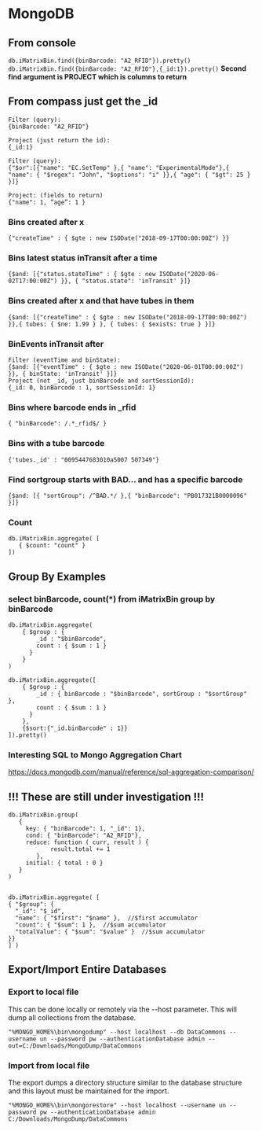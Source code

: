 # MongoDB

## From console
`db.iMatrixBin.find({binBarcode: "A2_RFID"}).pretty()`
`db.iMatrixBin.find({binBarcode: "A2_RFID"},{_id:1}).pretty()`
**Second find argument is PROJECT which is columns to return**
 
## From compass just get the _id
```
Filter (query):
{binBarcode: "A2_RFID"}

Project (just return the id):
{_id:1}
```

```
Filter (query): 
{"$or":[{"name": "EC.SetTemp" },{ "name": "ExperimentalMode"},{ "name": { "$regex": "John", "$options": "i" }},{ "age": { "$gt": 25 } }]} 

Project: (fields to return) 
{"name": 1, “age”: 1 } 
```
 
### Bins created after x
`{"createTime" : { $gte : new ISODate("2018-09-17T00:00:00Z") }}`
 
### Bins latest status inTransit after a time
`{$and: [{"status.stateTime" : { $gte : new ISODate("2020-06-02T17:00:00Z") }}, { "status.state": 'inTransit' }]}` 
### Bins created after x and that have tubes in them
`{$and: [{"createTime" : { $gte : new ISODate("2018-09-17T00:00:00Z") }},{ tubes: { $ne: 1.99 } }, { tubes: { $exists: true } }]}` 
### BinEvents inTransit after 
```
Filter (eventTime and binState): 
{$and: [{"eventTime" : { $gte : new ISODate("2020-06-01T00:00:00Z") }}, { binState: 'inTransit' }]}
Project (not _id, just binBarcode and sortSessionId):
{_id: 0, binBarcode : 1, sortSessionId: 1}
```

### Bins where barcode ends in _rfid
`{ "binBarcode": /.*_rfid$/ }`
 
### Bins with a tube barcode
`{'tubes._id' : "0095447683010a5007 507349"}`
 
### Find sortgroup starts with BAD... and has a specific barcode
`{$and: [{ "sortGroup": /^BAD.*/ },{ "binBarcode": "PB017321B0000096" }]}`
 
### Count
```
db.iMatrixBin.aggregate( [
   { $count: "count" }
])
```
 
## Group By Examples
### select binBarcode, count(*) from iMatrixBin group by binBarcode
```
db.iMatrixBin.aggregate(
    { $group : { 
        _id : "$binBarcode",
        count : { $sum : 1 } 
      } 
    }
)    
 
db.iMatrixBin.aggregate([
    { $group : { 
        _id : { binBarcode : "$binBarcode", sortGroup : "$sortGroup" },
        count : { $sum : 1 } 
      } 
    },
    {$sort:{"_id.binBarcode" : 1}}
]).pretty()    
```

### Interesting SQL to Mongo Aggregation Chart 
https://docs.mongodb.com/manual/reference/sql-aggregation-comparison/
 
 
## !!! These are still under investigation !!!
```
db.iMatrixBin.group(
   {
     key: { "binBarcode": 1, "_id": 1},
     cond: { "binBarcode": "A2_RFID"},
     reduce: function ( curr, result ) { 
            result.total += 1
        },
     initial: { total : 0 }
   }
)
 
 
db.iMatrixBin.aggregate( [
{ "$group": {
  "_id": "$_id",
  "name": { "$first": "$name" },  //$first accumulator
  "count": { "$sum": 1 },  //$sum accumulator
  "totalValue": { "$sum": "$value" }  //$sum accumulator
}}
] )
```

## Export/Import Entire Databases

### Export to local file
This can be done locally or remotely via the --host parameter.
This will dump all collections from the database.
```
"%MONGO_HOME%\bin\mongodump" --host localhost --db DataCommons --username un --password pw --authenticationDatabase admin --out=C:/Downloads/MongoDump/DataCommons 
```
### Import from local file
The export dumps a directory structure similar to the database structure and this layout must be maintained for the import.
```
"%MONGO_HOME%\bin\mongorestore" --host localhost --username un --password pw --authenticationDatabase admin C:/Downloads/MongoDump/DataCommons 
```

